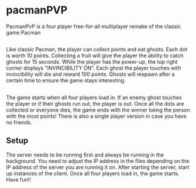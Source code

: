 # pacmanPVP
PacmanPvP is a four player free-for-all multiplayer remake of the classic game Pacman

##
Like classic Pacman, the player can collect points and eat ghosts. Each dot is worth 10 points. Collecting a fruit will give the player the ability to catch ghosts for 15 seconds. While the player has the power-up, the top right corner displays "INVINCIBILITY ON". Each ghost the player touches with invincibility will die and reward 100 points. Ghosts will respawn after a certain time to ensure the game stays interesting.
##
The game starts when all four players load in. If an enemy ghost touches the player or if their ghosts run out, the player is out. Once all the dots are collected or everyone dies, the game ends with the winner being the person with the most points! There is also a single player version in case you have no friends.

## Setup
The server needs to be running first and always be running in the background. You need to adjust the IP address in the files depending on the IP address of the server you are running it on. After starting the server, start up instances of the client. Once all four players load in, the game starts. Have fun!!
